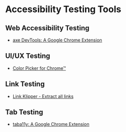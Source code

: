 # Accessibility Testing Tools

## Web Accessibility Testing
* [axe DevTools: A Google Chrome Extension](https://chrome.google.com/webstore/detail/axe-devtools-web-accessib/lhdoppojpmngadmnindnejefpokejbdd)

## UI/UX Testing
* [Color Picker for Chrome™](https://chrome.google.com/webstore/detail/color-picker-for-chrome/clldacgmdnnanihiibdgemajcfkmfhia?gclid=CjwKCAjwsMGYBhAEEiwAGUXJaQlPFjfov2idJrusQ7zjqxx9-kXk8Quy08D-wn7eyOASEw7qgMf14xoCydEQAvD_BwE)

## Link Testing
* [Link Klipper - Extract all links](https://chrome.google.com/webstore/detail/link-klipper-extract-all/fahollcgofmpnehocdgofnhkkchiekoo?hl=en)

## Tab Testing
* [taba11y: A Google Chrome Extension](https://chrome.google.com/webstore/detail/taba11y/aocppmckdocdjkphmofnklcjhdidgmga/related?hl=en)
